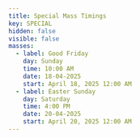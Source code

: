 ```yaml
---
title: Special Mass Timings
key: SPECIAL
hidden: false
visible: false
masses:
  - label: Good Friday
    day: Sunday
    time: 10:00 AM
    date: 18-04-2025
    start: April 18, 2025 12:00 AM
  - label: Easter Sunday
    day: Saturday
    time: 4:00 PM
    date: 20-04-2025
    start: April 20, 2025 12:00 AM
---
```

